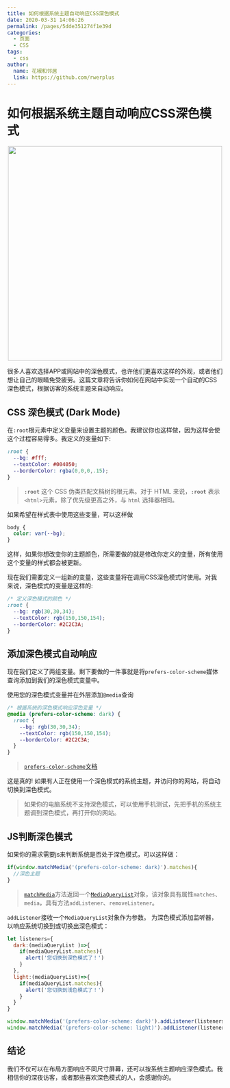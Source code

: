 ```yaml
---
title: 如何根据系统主题自动响应CSS深色模式
date: 2020-03-31 14:06:26
permalink: /pages/5dde351274f1e39d
categories:
  - 页面
  - CSS
tags:
  - css
author:
  name: 花椒和邻居
  link: https://github.com/rwerplus
---
```


# 如何根据系统主题自动响应CSS深色模式

<p align="center">
  <img src="https://cdn.jsdelivr.net/gh/花椒和邻居/image_store/blog/20200427163531.jpg" width="500">
</p>

很多人喜欢选择APP或网站中的深色模式，也许他们更喜欢这样的外观，或者他们想让自己的眼睛免受疲劳。这篇文章将告诉你如何在网站中实现一个自动的CSS深色模式，根据访客的系统主题来自动响应。

<!-- more -->

## CSS 深色模式 (Dark Mode)

在`:root`根元素中定义变量来设置主题的颜色。我建议你也这样做，因为这样会使这个过程容易得多。我定义的变量如下:

```css
:root {
  --bg: #fff;
  --textColor: #004050;
  --borderColor: rgba(0,0,0,.15);
}
```

> **`:root`** 这个 CSS 伪类匹配文档树的根元素。对于 HTML 来说，**`:root`** 表示 `<html>`元素，除了优先级更高之外，与 `html` 选择器相同。

如果希望在样式表中使用这些变量，可以这样做

```css
body {
  color: var(--bg);
}
```

这样，如果你想改变你的主题颜色，所需要做的就是修改你定义的变量，所有使用这个变量的样式都会被更新。

现在我们需要定义一组新的变量，这些变量将在调用CSS深色模式时使用。对我来说，深色模式的变量是这样的:

```css
/* 定义深色模式的颜色 */
:root {
  --bg: rgb(30,30,34);
  --textColor: rgb(150,150,154);
  --borderColor: #2C2C3A;
}
```

## 添加深色模式自动响应

现在我们定义了两组变量。剩下要做的一件事就是将`prefers-color-scheme`媒体查询添加到我们的深色模式变量中。

使用您的深色模式变量并在外层添加`@media`查询

```css
/* 根据系统的深色模式响应深色变量 */
@media (prefers-color-scheme: dark) {
  :root {
    --bg: rgb(30,30,34);
    --textColor: rgb(150,150,154);
    --borderColor: #2C2C3A;
  }
}
```

> [`prefers-color-scheme`文档](https://developer.mozilla.org/zh-CN/docs/Web/CSS/@media/prefers-color-scheme)

这是真的! 如果有人正在使用一个深色模式的系统主题，并访问你的网站，将自动切换到深色模式。

> 如果你的电脑系统不支持深色模式，可以使用手机测试，先把手机的系统主题调到深色模式，再打开你的网站。

## JS判断深色模式
如果你的需求需要js来判断系统是否处于深色模式，可以这样做：
```js
if(window.matchMedia('(prefers-color-scheme: dark)').matches){
  //深色主题
}
```
> [`matchMedia`](https://developer.mozilla.org/zh-CN/docs/Web/API/Window/matchMedia)方法返回一个[`MediaQueryList`](https://developer.mozilla.org/zh-CN/docs/Web/API/MediaQueryList)对象，该对象具有属性`matches`、`media`，具有方法`addListener`、`removeListener`。

`addListener`接收一个`MediaQueryList`对象作为参数。
为深色模式添加监听器，以响应系统切换到或切换出深色模式：
```js
let listeners={
  dark:(mediaQueryList )=>{
    if(mediaQueryList.matches){
      alert('您切换到深色模式了！')
    }
  },
  light:(mediaQueryList)=>{
    if(mediaQueryList.matches){
      alert('您切换到浅色模式了！')
    }
  }
}

window.matchMedia('(prefers-color-scheme: dark)').addListener(listeners.dark)
window.matchMedia('(prefers-color-scheme: light)').addListener(listeners.light)
```

## 结论

我们不仅可以在布局方面响应不同尺寸屏幕，还可以按系统主题响应深色模式。我相信你的深夜访客，或者那些喜欢深色模式的人，会感谢你的。
